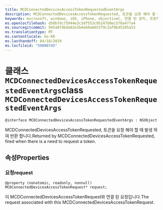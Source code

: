 ```yaml
---
title: MCDConnectedDevicesAccessTokenRequestedEventArgs
description: MCDConnectedDevicesAccessTokenRequested, 토큰을 요청 해야 할 때 발생 하 여 반환 합니다.
keywords: microsoft, windows, iOS, iPhone, objectiveC, 연결 된 장치, 프로젝트 로마
ms.openlocfilehash: d50b7dc75944e3c3df553c95247b0ec578a477a4
ms.sourcegitcommit: 945a0f4bda02e3b4eb9a665379c2af9bd5285a53
ms.translationtype: MT
ms.contentlocale: ko-KR
ms.lasthandoff: 04/18/2019
ms.locfileid: "59800745"
---
```

# <a name="class-mcdconnecteddevicesaccesstokenrequestedeventargs"></a><span data-ttu-id="9fbbc-104">클래스 `MCDConnectedDevicesAccessTokenRequestedEventArgs`</span><span class="sxs-lookup"><span data-stu-id="9fbbc-104">class `MCDConnectedDevicesAccessTokenRequestedEventArgs`</span></span> 

```
@interface MCDConnectedDevicesAccessTokenRequestedEventArgs : NSObject
```  

<span data-ttu-id="9fbbc-105">MCDConnectedDevicesAccessTokenRequested, 토큰을 요청 해야 할 때 발생 하 여 반환 합니다.</span><span class="sxs-lookup"><span data-stu-id="9fbbc-105">Returned by MCDConnectedDevicesAccessTokenRequested, fired when there is a need to request a token.</span></span> 

## <a name="properties"></a><span data-ttu-id="9fbbc-106">속성</span><span class="sxs-lookup"><span data-stu-id="9fbbc-106">Properties</span></span>

### <a name="request"></a><span data-ttu-id="9fbbc-107">요청</span><span class="sxs-lookup"><span data-stu-id="9fbbc-107">request</span></span>
`@property (nonatomic, readonly, nonnull) MCDConnectedDevicesAccessTokenRequest* request;`

<span data-ttu-id="9fbbc-108">이 MCDConnectedDevicesAccessTokenRequest와 연결 된 요청입니다.</span><span class="sxs-lookup"><span data-stu-id="9fbbc-108">The request associated with this MCDConnectedDevicesAccessTokenRequest.</span></span>